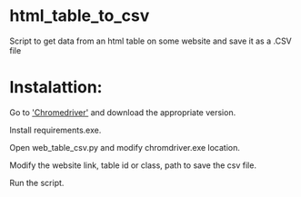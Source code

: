 # html_table_to_csv
Script to get data from an html table on some website and save it as a .CSV file

# Instalattion:
Go to ['Chromedriver'](https://sites.google.com/a/chromium.org/chromedriver/downloads) and download the appropriate version.

Install requirements.exe.

Open web_table_csv.py and modify chromdriver.exe location.

Modify the website link, table id or class, path to save the csv file.

Run the script.
